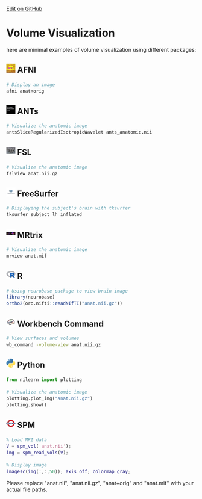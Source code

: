 [Edit on GitHub](https://github.com/cmi-dair/NeuRosetta/edit/main/src/visualization_and_data_exploration/volume_visualization.md)
# Volume Visualization

here are minimal examples of volume visualization using different packages:

## <img src="../icons/afni.png" height="24px" /> AFNI
```bash
# Display an image
afni anat+orig
```

## <img src="../icons/ants.png" height="24px" /> ANTs
```bash
# Visualize the anatomic image
antsSliceRegularizedIsotropicWavelet ants_anatomic.nii
```

## <img src="../icons/fsl.png" height="24px" /> FSL
```bash
# Visualize the anatomic image
fslview anat.nii.gz
```

## <img src="../icons/freesurfer.png" height="24px" /> FreeSurfer
```bash
# Displaying the subject's brain with tksurfer
tksurfer subject lh inflated
```

## <img src="../icons/mrtrix.png" height="24px" /> MRtrix
```bash
# Visualize the anatomic image
mrview anat.mif
```

## <img src="../icons/r.png" height="24px" /> R
```r
# Using neurobase package to view brain image
library(neurobase)
ortho2(oro.nifti::readNIfTI("anat.nii.gz"))
```

## <img src="../icons/workbench_command.png" height="24px" /> Workbench Command
```bash
# View surfaces and volumes
wb_command -volume-view anat.nii.gz
```

## <img src="../icons/python.png" height="24px" /> Python
```python
from nilearn import plotting

# Visualize the anatomic image
plotting.plot_img("anat.nii.gz")
plotting.show()
```

## <img src="../icons/spm.png" height="24px" /> SPM
```matlab
% Load MRI data
V = spm_vol('anat.nii');
img = spm_read_vols(V);

% Display image
imagesc(img(:,:,50)); axis off; colormap gray;
```
Please replace "anat.nii", "anat.nii.gz", "anat+orig" and "anat.mif" with your actual file paths.
